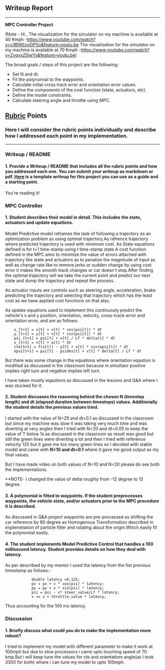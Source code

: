 ## Writeup Report

---

**MPC Controller Project**

(Note - Hi , The visualization for the simulator on my machine is available at 40 Kmph -https://www.youtube.com/watch?v=v3BWEooDPSo&feature=youtu.be
The visualization for the simulator on my machine is available at 70 Kmph -https://www.youtube.com/watch?v=ZvqyxZ0iwYs&feature=youtu.be)

The broad goals / steps of this project are the following:

* Set N and dt.
* Fit the polynomial to the waypoints.
* Calculate initial cross track error and orientation error values.
* Define the components of the cost function (state, actuators, etc).
* Define the model constraints.
* Calculate steering angle and throttle using MPC.


## [Rubric](https://review.udacity.com/#!/rubrics/896/view) Points
### Here I will consider the rubric points individually and describe how I addressed each point in my implementation.  

---
### Writeup / README

#### 1. Provide a Writeup / README that includes all the rubric points and how you addressed each one.  You can submit your writeup as markdown or pdf.  [Here](https://github.com/udacity/CarND-Vehicle-Detection/blob/master/writeup_template.md) is a template writeup for this project you can use as a guide and a starting point.  

You're reading it!

### MPC Controller

#### 1. Student describes their model in detail. This includes the state, actuators and update equations.

Model Predictive model reframes the task of following a trajectory as an optimization problem as using optimal trajectory.As refrence trajectory where predicted trajectory is used with minimum cost.
As State equations defined is for t+1 time-stamp using t time-stamp state.A cost function defined in the MPC aims to minimize the value of errors attached with trajectory like state and actuators as to penalize the magnitude of input as well as change rate like to remove jerks or sudden change by using cost error it makes the smooth track changes or car doesn't stop.After finding the optimal trajectory will we take the current point and predict our next state and dump the trajectory and repeat the process.

As actuator inputs are controls such as steering angle, acceleration, brake predicting the trajectory and selecting that trajectory which has the least cost as we have applied cost functions on that also.

As update equations used to implement this continuouly predict the vehicle's x and y position, orientation, velocity, cross-track-error and orientation error, and are as follows:

        x_[t+1] = x[t] + v[t] * cos(psi[t]) * dt
        y_[t+1] = y[t] + v[t] * sin(psi[t]) * dt
        psi_[t+1] = psi[t] + v[t] / Lf * delta[t] * dt
        v_[t+1] = v[t] + a[t] * dt
        cte[t+1] = f(x[t]) - y[t] + v[t] * sin(epsi[t]) * dt
        epsi[t+1] = psi[t] - psides[t] + v[t] * delta[t] / Lf * dt

But there was some change in the equations where orientation eqaution is modified as discussed in the classroom because in simultaor positive implies right turn and negative implies left turn.

I have taken mostly eqautions as discussed in the lessons and Q&A where I was stucked for it.

#### 2. Student discusses the reasoning behind the chosen N (timestep length) and dt (elapsed duration between timesteps) values. Additionally the student details the previous values tried.


I started with the value of N=25 and dt=0.1 as discussed in the classroom but since my machine was slow it was taking very much time and was diverting at very angles then I tried with N=20 and dt=0.05 to keep the value of T below 1s as discussed in the classroom as result was good but still the green lines were diverting a lot and then I tried with reference velocity 120 but it gave me too many green lines so I decided with stable model and came with **N=10 and dt=0.1** where it gave me good output as my final values.

But I have made video on both values of N=10 and N=20 please do see both the implementations.

**NOTE- I changed the value of delta roughly from -12 degree to 12 degree.

#### 3. A polynomial is fitted to waypoints. If the student preprocesses waypoints, the vehicle state, and/or actuators prior to the MPC procedure it is described.

As discussed in Q&A project waypoints are pre-processed as shifting the car reference by 90 degree as Homogenous Transformation described in implemetation of particle filter and rotating about the origin.Which easily fit the polynomial easily.


#### 4. The student implements Model Predictive Control that handles a 100 millisecond latency. Student provides details on how they deal with latency.

As per described by my mentor I used the latency from the fist previous timestamp as follows:-

                double latency =0.125;
                px = px + v * cos(psi) * latency;
                py = py + v * sin(psi) * latency;
                psi = psi - v* steer_value/Lf * latency;
                v += v + throttle_value * latency;


Thus accounting for the 100 ms latency.

### Discussion

#### 1. Briefly discuss what could you do to make the implementation more robust?

I tried to implement my model with different parameter to make it work at 100mph but due to slow processors i came upto touching speed of 70 kmp.But i will keep tune the values for cte and orientatiom angle(as I took 3300 for both) where i can tune my model to upto 100mph.
